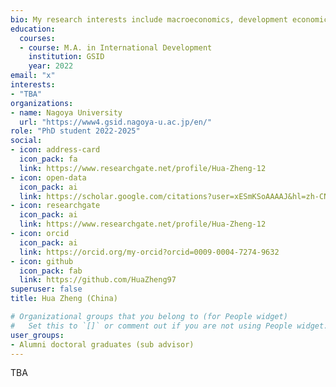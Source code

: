 ```yaml
---
bio: My research interests include macroeconomics, development economics, regional and spatial analysis, and applied econometrics.
education:
  courses:
  - course: M.A. in International Development
    institution: GSID
    year: 2022
email: "x"
interests:
- "TBA"
organizations:
- name: Nagoya University
  url: "https://www4.gsid.nagoya-u.ac.jp/en/"
role: "PhD student 2022-2025"
social:
- icon: address-card
  icon_pack: fa
  link: https://www.researchgate.net/profile/Hua-Zheng-12
- icon: open-data
  icon_pack: ai
  link: https://scholar.google.com/citations?user=xESmKSoAAAAJ&hl=zh-CN
- icon: researchgate
  icon_pack: ai
  link: https://www.researchgate.net/profile/Hua-Zheng-12
- icon: orcid
  icon_pack: ai
  link: https://orcid.org/my-orcid?orcid=0009-0004-7274-9632
- icon: github
  icon_pack: fab
  link: https://github.com/HuaZheng97
superuser: false
title: Hua Zheng (China)

# Organizational groups that you belong to (for People widget)
#   Set this to `[]` or comment out if you are not using People widget.
user_groups:
- Alumni doctoral graduates (sub advisor)
---
```


TBA

